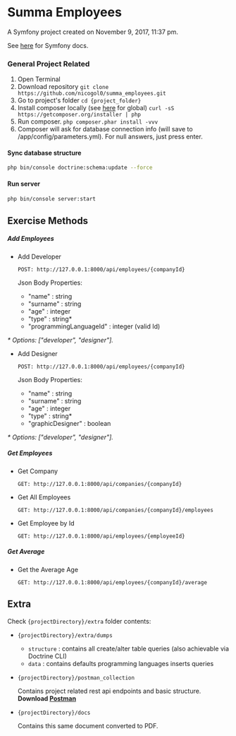 Summa Employees
===============

A Symfony project created on November 9, 2017, 11:37 pm.

See [here](http://symfony.com/doc/current/index.html) for Symfony docs.


### General Project Related
1. Open Terminal
2. Download repository
`git clone https://github.com/nicogol0/summa_employees.git`
3. Go to project's folder
`cd {project_folder}`
4. Install composer locally (see [here](https://www.digitalocean.com/community/tutorials/how-to-install-and-use-composer-on-ubuntu-14-04) for global)
`curl -sS https://getcomposer.org/installer | php`
5. Run composer.
`php composer.phar install -vvv`
6. Composer will ask for database connection info (will save to /app/config/parameters.yml). For null answers, just press enter.

#### Sync database structure
``` bash
php bin/console doctrine:schema:update --force
```

#### Run server
```bash
php bin/console server:start
```


## Exercise Methods

##### Add Employees


* Add Developer

    ```
    POST: http://127.0.0.1:8000/api/employees/{companyId}
    ```

    Json Body Properties:
    * "name" : string
    * "surname" : string
    * "age" : integer
    * "type" : string*
    * "programmingLanguageId" : integer (valid Id)
    
*\* Options: ["developer", "designer"].*


* Add Designer

    ```
    POST: http://127.0.0.1:8000/api/employees/{companyId}
    ```

    Json Body Properties:
    * "name" : string
    * "surname" : string
    * "age" : integer
    * "type" : string*
    * "graphicDesigner" : boolean

*\* Options: ["developer", "designer"].*

##### Get Employees
* Get Company 
    ```
    GET: http://127.0.0.1:8000/api/companies/{companyId}
    ```

* Get All Employees

    ```
    GET: http://127.0.0.1:8000/api/companies/{companyId}/employees
    ```

* Get Employee by Id

    ```
    GET: http://127.0.0.1:8000/api/employees/{employeeId}
    ```

##### Get Average
* Get the Average Age

    ```
    GET: http://127.0.0.1:8000/api/employees/{companyId}/average
    ```

## Extra
Check `{projectDirectory}/extra` folder contents:

* `{projectDirectory}/extra/dumps`
    * `structure` : contains all create/alter table queries (also achievable via Doctrine CLI)
    * `data` : contains defaults programming languages inserts queries


* `{projectDirectory}/postman_collection`

    Contains project related rest api endpoints and basic structure.
    **Download [Postman](https://www.getpostman.com/)**


* `{projectDirectory}/docs`

  Contains this same document converted to PDF.

